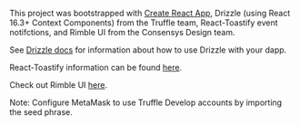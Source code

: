 This project was bootstrapped with [Create React App](https://github.com/facebook/create-react-app), Drizzle (using React 16.3+ Context Components) from the Truffle team, React-Toastify event notifctions, and Rimble UI from the Consensys Design team.

See [Drizzle docs](https://www.trufflesuite.com/docs/drizzle/overview) for information about how to use Drizzle with your dapp.

React-Toastify information can be found [here](https://github.com/fkhadra/react-toastify).

Check out Rimble UI [here](https://github.com/ConsenSys/rimble-ui).

Note: Configure MetaMask to use Truffle Develop accounts by importing the seed phrase.